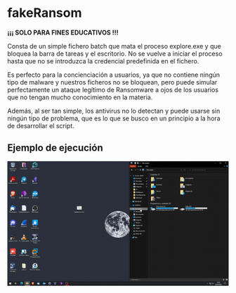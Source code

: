 # fakeRansom

**¡¡¡ SOLO PARA FINES EDUCATIVOS !!!**

Consta de un simple fichero batch que mata el proceso explore.exe y que bloquea la barra de tareas y el escritorio. No se vuelve a iniciar el proceso hasta que no se introduzca la credencial predefinida en el fichero.

Es perfecto para la concienciación a usuarios, ya que no contiene ningún tipo de malware y nuestros ficheros no se bloquean, pero puede simular perfectamente un ataque legítimo de Ransomware a ojos de los usuarios que no tengan mucho conocimiento en la materia.

Además, al ser tan simple, los antivirus no lo detectan y puede usarse sin ningún tipo de problema, que es lo que se busco en un principio a la hora de desarrollar el script.

<h2>Ejemplo de ejecución</h2>

![Ejecucion](/img/ejecucion.gif)

